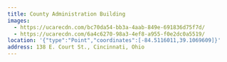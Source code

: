 ```yaml
---
title: County Administration Building
images:
  - https://ucarecdn.com/bc70da54-bb3a-4aab-849e-691836d75f7d/
  - https://ucarecdn.com/6a4c6270-98a3-4ef8-a955-f0e2dc0a5519/
location: '{"type":"Point","coordinates":[-84.5116011,39.1069609]}'
address: 138 E. Court St., Cincinnati, Ohio
---
```

